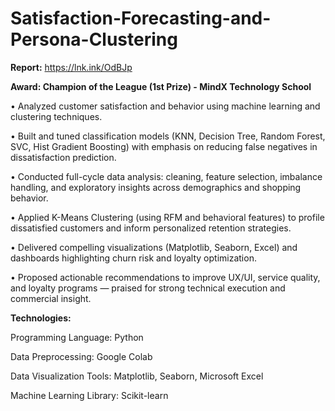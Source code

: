 # Satisfaction-Forecasting-and-Persona-Clustering

**Report:** https://lnk.ink/OdBJp

**Award: Champion of the League (1st Prize) - MindX Technology School**

•	Analyzed customer satisfaction and behavior using machine learning and clustering techniques.

•	Built and tuned classification models (KNN, Decision Tree, Random Forest, SVC, Hist Gradient Boosting) with emphasis on reducing false negatives in dissatisfaction prediction.

•	Conducted full-cycle data analysis: cleaning, feature selection, imbalance handling, and exploratory insights across demographics and shopping behavior.

•	Applied K-Means Clustering (using RFM and behavioral features) to profile dissatisfied customers and inform personalized retention strategies.

•	Delivered compelling visualizations (Matplotlib, Seaborn, Excel) and dashboards highlighting churn risk and loyalty optimization.

•	Proposed actionable recommendations to improve UX/UI, service quality, and loyalty programs — praised for strong technical execution and commercial insight.

**Technologies:**

Programming Language: Python

Data Preprocessing: Google Colab

Data Visualization Tools: Matplotlib, Seaborn, Microsoft Excel

Machine Learning Library: Scikit-learn

